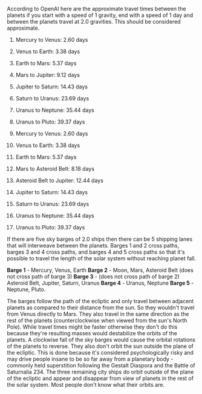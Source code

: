 According to OpenAI here are the approximate travel times between the planets if you start with a speed of 1 gravity, end with a speed of 1 day and between the planets travel at 2.0 gravities. This should be considered approximate.

1. Mercury to Venus: 2.60 days
2. Venus to Earth: 3.38 days
3. Earth to Mars: 5.37 days
4. Mars to Jupiter: 9.12 days
5. Jupiter to Saturn: 14.43 days
6. Saturn to Uranus: 23.69 days
7. Uranus to Neptune: 35.44 days
8. Uranus to Pluto: 39.37 days

1. Mercury to Venus: 2.60 days
2. Venus to Earth: 3.38 days
3. Earth to Mars: 5.37 days
4. Mars to Asteroid Belt: 8.18 days
5. Asteroid Belt to Jupiter: 12.44 days
6. Jupiter to Saturn: 14.43 days
7. Saturn to Uranus: 23.69 days
8. Uranus to Neptune: 35.44 days
9. Uranus to Pluto: 39.37 days

If there are five sky barges of 2.0 ships then there can be 5 shipping lanes that will interweave between the planets.  Barges 1 and 2 cross paths, barges 3 and 4 cross paths, and barges 4 and 5 cross paths so that it's possible to travel the length of the solar system without reaching planet fall. 

**Barge 1** - 
	Mercury, Venus, Earth
**Barge 2** - 
	Moon, Mars, Asteroid Belt (does not cross path of barge 3)
**Barge 3** - 
	(does not cross path of barge 2) Asteroid Belt, Jupiter, Saturn, Uranus
**Barge 4** - Uranus, Neptune 
**Barge 5** - Neptune, Pluto. 

The barges follow the path of the ecliptic and only travel between adjacent planets as compared to their distance from the sun. So they wouldn't travel from Venus directly to Mars. They also travel in the same direction as the rest of the planets (counterclockwise when viewed from the sun's North Pole). While travel times might be faster otherwise they don't do this because they're resulting masses would destabilize the orbits of the planets. A clockwise fall of the sky barges would cause the orbital rotations of the planets to reverse. They also don't orbit the sun outside the plane of the ecliptic. This is done because it's considered psychologically risky and may drive people insane to be so far away from a planetary body - commonly held superstition following the Gestalt Diaspora and the Battle of Saturnalia 234. The three remaining city ships do orbit outside of the plane of the ecliptic and appear and disappear from view of planets in the rest of the solar system. Most people don't know what their orbits are.